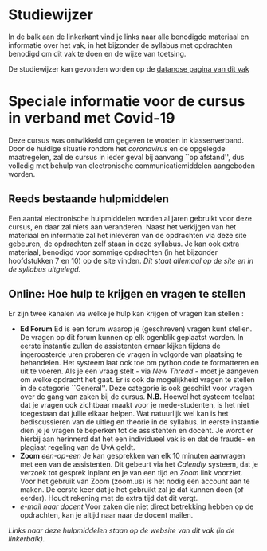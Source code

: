 # Studiewijzer

In de balk aan de linkerkant vind je links naar alle benodigde materiaal en informatie over het vak,
in het bijzonder de syllabus met opdrachten benodigd om dit vak te doen en de wijze van toetsing.

De studiewijzer kan gevonden worden op de [datanose pagina van dit vak](https://datanose.nl/#course[77182])

# Speciale informatie voor de cursus in verband met Covid-19

Deze cursus was ontwikkeld om gegeven te worden in klassenverband. Door de huidige
situatie rondom het *coronavirus* en de opgelegde maatregelen, zal de cursus
in ieder geval bij aanvang ``op afstand'', dus volledig met behulp van electronische
communicatiemiddelen aangeboden worden.

## Reeds bestaande hulpmiddelen

Een aantal electronische hulpmiddelen worden al jaren gebruikt voor deze cursus, en daar
zal niets aan veranderen. Naast het verkijgen van het materiaal en informatie zal het inleveren van de opdrachten
via deze site gebeuren, de opdrachten
zelf staan in deze syllabus. Je kan ook extra materiaal, benodigd voor sommige opdrachten (in het bijzonder
hoofdstukken 7 en 10) op de site vinden. *Dit staat allemaal op de site en in de syllabus uitgelegd.*

## Online: Hoe hulp te krijgen en vragen te stellen
Er zijn twee kanalen via welke je hulp kan krijgen of vragen kan stellen :

* **Ed Forum** Ed is een forum waarop je (geschreven) vragen kunt stellen. De vragen op dit forum kunnen op elk
ogenblik geplaatst worden. In eerste instantie zullen de assistenten ernaar kijken tijdens de ingeroosterde uren
proberen de vragen in volgorde van plaatsing te behandelen. Het systeem laat ook toe om python code te formatteren
en uit te voeren. Als je een vraag stelt - via *New Thread* - moet je aangeven om welke opdracht het gaat.
Er is ook de mogelijkheid vragen te stellen in de categorie ``General''. Deze categorie is ook geschikt voor vragen
over de gang van zaken bij de cursus.
**N.B.** Hoewel het systeem toelaat dat je vragen ook zichtbaar maakt voor je mede-studenten, is het niet
toegestaan dat jullie elkaar helpen. Wat natuurlijk wel kan is het bediscussieren van de uitleg en theorie in
de syllabus. In eerste instantie dien je je vragen te beperken tot de assistenten en docent. Je wordt er hierbij aan
herinnerd dat het een individueel vak is en dat de fraude- en plagiaat regeling van de UvA geldt.
* **Zoom** *een-op-een* Je kan gesprekken van elk 10 minuten aanvragen met een van de
assistenten. Dit gebeurt via het *Calendly* systeem, dat je verzoek tot gesprek inplant en je van een tijd
en *Zoom* link voorziet. Voor het gebruik van Zoom (zoom.us) is het nodig een account aan te maken. De eerste keer
dat je het gebruikt zal je dat kunnen doen (of eerder). Houdt rekening met de extra tijd dat dit vergt.
* *e-mail naar docent* Voor zaken die niet direct betrekking hebben op de opdrachten, kan je altijd naar
naar de docent mailen.

*Links naar deze hulpmiddelen staan op de website van dit vak (in de linkerbalk).*



